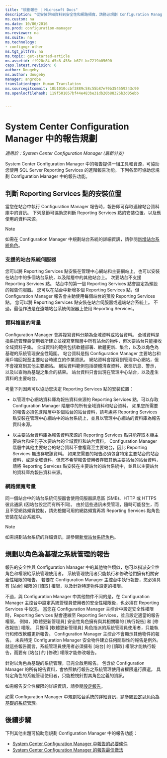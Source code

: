 ```yaml
---
title: "規劃報告 | Microsoft Docs"
description: "從安裝詳細資料到安全性和網路頻寬，請務必規劃 Configuration Manager 中的報告。"
ms.custom: na
ms.date: 10/06/2016
ms.prod: configuration-manager
ms.reviewer: na
ms.suite: na
ms.technology:
- configmgr-other
ms.tgt_pltfrm: na
ms.topic: get-started-article
ms.assetid: ff920c84-d5c8-458c-b67f-bc7219b05690
caps.latest.revision: 6
author: Dougeby
ms.author: dougeby
manager: angrobe
translationtype: Human Translation
ms.sourcegitcommit: 10b1010ccbf3889c58c55b87e70b354559243c90
ms.openlocfilehash: 119f501057bf44e483be31db20b88326b3d05ebb


---
```

# <a name="planning-for-reporting-in-system-center-configuration-manager"></a>System Center Configuration Manager 中的報告規劃

*適用於：System Center Configuration Manager (最新分支)*

System Center Configuration Manager 中的報告提供一組工具和資源，可協助您使用 SQL Server Reporting Services 的進階報告功能。 下列各節可協助您規劃 Configuration Manager 中的報告功能。  

##  <a name="a-namebkmkinstallreportingservicespointa-determine-where-to-install-the-reporting-services-point"></a><a name="BKMK_InstallReportingServicesPoint"></a> 判斷 Reporting Services 點的安裝位置  
 當您在站台中執行 Configuration Manager 報告時，報告即可存取連線站台資料庫中的資訊。 下列章節可協助您判斷 Reporting Services 點的安裝位置，以及應使用的資料來源。  

> [!NOTE]  
>  如需在 Configuration Manager 中規劃站台系統的詳細資訊，請參閱[新增站台系統角色](../deploy/configure/add-site-system-roles.md)。  

###  <a name="a-namebkmksupportedsiteserversa-supported-site-system-servers"></a><a name="BKMK_SupportedSiteServers"></a> 支援的站台系統伺服器  
 您可以將 Reporting Services 點安裝在管理中心網站和主要網站上，也可以安裝在站台中的多個站台系統，以及階層中的其他站台上。 次要站台不支援 Reporting Services 點。 站台中的第一個 Reporting Services 點會設定為預設的報告伺服器。 您可以在站台中新增多個 Reporting Services 點，但 Configuration Manager 報告會主動使用每個站台的預設 Reporting Services 點。 您可以將 Reporting Services 點安裝在站台伺服器或遠端站台系統上。 不過，最佳作法是在遠端站台系統伺服器上使用 Reporting Services。  

###  <a name="a-namebkmkdatareplicationa-data-replication-considerations"></a><a name="BKMK_DataReplication"></a> 資料複寫的考量  
 Configuration Manager 會將複寫資料分類為全域資料或站台資料。 全域資料是指系統管理員使用者所建立並複寫至階層中所有站台的物件，但次要站台只能接收全域資料子集。 全域資料的範例包括軟體部署、軟體更新、集合，以及以角色為基礎的系統管理安全性範圍。 站台資料是指 Configuration Manager 主要站台和用戶端回報至主要站台時建立的作業資訊。 網站資料會複寫到管理中心網站，但不會複寫到其他主要網站。 網站資料範例包括硬體清查資料、狀態訊息、警示，以及以查詢為基礎之集合的結果。 站台資料只會出現在管理中心站台，以及產生資料的主要站台。  

 考量下列因素可以協助您決定 Reporting Services 點的安裝位置：  

-   以管理中心網站資料庫為報告資料來源的 Reporting Services 點，可以存取 Configuration Manager 階層中的所有全域資料和站台資料。 如果您所需要的報告必須包含階層中多個站台的站台資料，請考慮將 Reporting Services 點安裝在管理中心網站中的站台系統上，並且以管理中心網站的資料庫為報告資料來源。  

-   以主要站台資料庫為報告資料來源的 Reporting Services 點只能存取本機主要站台和任何子次要站台的全域資料和站台資料。 Configuration Manager 階層中其他主要站台的站台資料不會複寫至主要站台，因此 Reporting Services 無法存取該資料。 如果您需要的報告必須包含特定主要站台的站台資料，或是全域資料，但您不希望報告使用者存取其他主要站台的站台資料，請將 Reporting Services 點安裝在主要站台的站台系統中，並且以主要站台的資料庫為報告資料來源。  

###  <a name="a-namebkmknetworkbandwidtha-network-bandwidth-considerations"></a><a name="BKMK_NetworkBandwidth"></a> 網路頻寬考量  
 同一個站台中的站台系統伺服器會使用伺服器訊息區 (SMB)、HTTP 或 HTTPS 彼此通訊 (因站台設定而有所不同)。 由於這些通訊未受管理，隨時可能發生，而且不受網路頻寬控制，請先檢閱可用的網路頻寬再將 Reporting Services 點角色安裝在站台系統中。  

> [!NOTE]  
>  如需規劃站台系統的詳細資訊，請參閱[新增站台系統角色](../deploy/configure/add-site-system-roles.md)。  

##  <a name="a-namebkmkrolebaseadministrationa-planning-for-role-based-administration-for-reports"></a><a name="BKMK_RoleBaseAdministration"></a> 規劃以角色為基礎之系統管理的報告  
 報告的安全性與 Configuration Manager 中的其他物件類似，您可以指派安全性角色和權限給系統管理使用者。 系統管理使用者只能執行和修改他們擁有相關安全性權限的報告。 若要在 Configuration Manager 主控台中執行報告，您必須具有 [站台] 權限的 [讀取] 權限，以及針對特定物件設定的權限。  

 不過，與 Configuration Manager 中其他物件不同的是，在 Configuration Manager 主控台中設定系統管理員使用者的安全性權限後，也必須在 Reporting Services 中設定。 當您在 Configuration Manager 主控台中設定安全性權限時，Reporting Services 點會連線至 Reporting Services，並且設定適當的報告權限。 例如，[軟體更新管理員]  安全性角色擁有與其相關聯的 [執行報告]  和 [修改報告]  權限。 只獲得 [軟體更新管理員]  角色指派的系統管理員使用者，只能執行和修改軟體更新報告。 Configuration Manager 主控台不會顯示其他物件的報告。 未與特定 Configuration Manager 安全物件建立任何關聯性的報告是例外。 就這些報告而言，系統管理員使用者必須擁有 [站台]  的 [讀取]  權限才能執行報告，而要有 [站台]  的 [修改]  權限才能修改報告。  

 針對以角色為基礎的系統管理，已完全啟用報告。 包含於 Configuration Manager 的所有報告資料，會依照執行報告之系統管理使用者權限進行篩選。 具特定角色的系統管理使用者，只能檢視針對其角色定義的資訊。  

 如需報告安全性權限的詳細資訊，請參閱[設定報告](configuring-reporting.md)。  

 如需 Configuration Manager 中規劃站台系統的詳細資訊，請參閱[設定以角色為基礎的系統管理](../deploy/configure/configure-role-based-administration.md)。  

## <a name="next-steps"></a>後續步驟  
 下列其他主題可協助您規劃 Configuration Manager 中的報告功能：  

-   [System Center Configuration Manager 中報告的必要條件](../../../core/servers/manage/prerequisites-for-reporting.md)  
-   [System Center Configuration Manager 的報告最佳做法](../../../core/servers/manage/best-practices-for-reporting.md)  



<!--HONumber=Dec16_HO3-->


